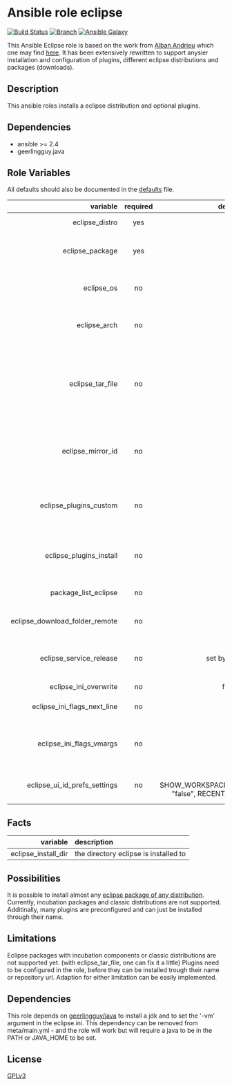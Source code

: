 Ansible role eclipse
====================

[![Build Status](https://travis-ci.org/nwoetzel/ansible-role-eclipse.svg?branch=master)](https://travis-ci.org/nwoetzel/ansible-role-eclipse)
[![Branch](https://img.shields.io/github/tag/nwoetzel/ansible-role-eclipse.svg)](https://galaxy.ansible.com/nwoetzel/eclipse)
[![Ansible Galaxy](https://img.shields.io/badge/galaxy-nwoetzel.eclipse-660198.svg)](https://galaxy.ansible.com/nwoetzel/eclipse)

This Ansible Eclipse role is based on the work from [Alban Andrieu](fr.linkedin.com/in/nabla/) which one may find [here](https://github.com/AlbanAndrieu/ansible-eclipse). It has been extensively rewritten to support anysier installation and configuration of plugins, different eclipse distributions and packages (downloads).

## Description

This ansible roles installs a eclipse distribution and optional plugins.

## Dependencies

- ansible >= 2.4
- geerlingguy.java

## Role Variables

All defaults should also be documented in the [defaults](defaults/main.yml) file.

| variable | required | default | description |
|--:|:-:|:-:|:--|
| eclipse_distro | yes | - | the eclipse distribution, e.g. mars, neon |
| eclipse_package | yes | - | the package (i.e. which default plugins are installed), e.g. java, php, cpp ... |
| eclipse_os | no | - | the operating system to install for (linux, win, macosx) - is derived using ansible_system |
| eclipse_arch | no | - | the system architecture (x86, x86_64) - is derived using ansible_architecture |
| eclipse_tar_file | no | - | the actual tar file downloaded - is assembled from above information, but sometimes needs overwriting, due to inconsistent rule for generating full download urls |
| eclipse_mirror_id | no | - | an optional mirror_id for downloading the package, if the default behavior of picking the best one, does not work |
| eclipse_plugins_custom | no | {} | a dictionary of plugin declarations (to add more to the defaults in vars/main.yml or to overwrite) - read more in defaults/main.yml |
| eclipse_plugins_install | no | [] | list of plugin names to be installed, as they are defined in the [vars](vars/main.yml) or with the variable eclipse_plugins_custom |
| package_list_eclipse | no | [] | additional apt package names that should be installed |
| eclipse_download_folder_remote | no | - | when set, the file is downloaded to the installation host |
| eclipse_service_release | no | set by this [role](vars/main.yml) | the latest known is used when not set - depending on the distro can be 'SR2' (<=luna) or just '2' (>=mars) |
| eclipse_ini_overwrite | no | false | modify eclipse.ini |
| eclipse_ini_flags_next_line | no | {} | a dictionary of ini flags for eclipse, e.g. '"-vm": /opt/bin/java' |
| eclipse_ini_flags_vmargs | no | {} | a dictionary of vmargs for the java virtual machine, e.g. '"-XX:MaxPermSize=": "1024m"' |
| eclipse_ui_id_prefs_settings | no | { SHOW_WORKSPACE_SELECTION_DIALOG: "false",  RECENT_WORKSPACES: ""} | key-value pairs to insert/overwrite in the org.eclipse.ui.ide.prefs file |

## Facts

| variable | description |
|--:|:--|
| eclipse_install_dir | the directory eclipse is installed to |

## Possibilities

It is possible to install almost any [eclipse package of any distribution](http://www.eclipse.org/downloads/packages/). Currently, incubation packages and classic distributions are not supported.
Additinally, many plugins are preconfigured and can just be installed through their name.

## Limitations

Eclipse packages with incubation components or classic distributions are not supported yet. (with eclipse_tar_file, one can fix it a little)
Plugins need to be configured in the role, before they can be installed trough their name or repository url.
Adaption for either limitation can be easily implemented.

## Dependencies

This role depends on [geerlingguy/java](https://github.com/geerlingguy/ansible-role-java) to install a jdk and to set the '-vm' argument in the eclipse.ini. This dependency can be removed from meta/main.yml - and the role will work but will require a java to be in the PATH or JAVA_HOME to be set.

## License

[GPLv3](https://tldrlegal.com/license/gnu-general-public-license-v3-%28gpl-3%29)
